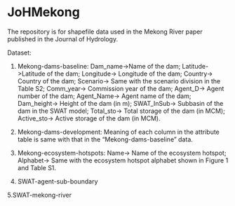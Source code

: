 # JoHMekong
The repository is for shapefile data used in the Mekong River paper published in the Journal of Hydrology. 

Dataset:
1. Mekong-dams-baseline:
Dam_name->Name of the dam;
Latitude->Latitude of the dam;
Longitude->	Longitude of the dam;
Country->	Country of the dam;
Scenario->	Same with the scenario division in the Table S2;
Comm_year->	Commission year of the dam;
Agent_D->	Agent number of the dam;
Agent_Name->	Agent name of the dam;
Dam_height->	Height of the dam (in m);
SWAT_InSub->	Subbasin of the dam in the SWAT model;
Total_sto->	Total storage of the dam (in MCM);
Active_sto->	Active storage of the dam (in MCM).

2. Mekong-dams-development:
Meaning of each column in the attribute table is same with that in the “Mekong-dams-baseline” data.

3. Mekong-ecosystem-hotspots:
Name->	Name of the ecosystem hotspot;
Alphabet->	Same with the ecosystem hotspot alphabet shown in Figure 1 and Table S1.

4. SWAT-agent-sub-boundary

5.SWAT-mekong-river
